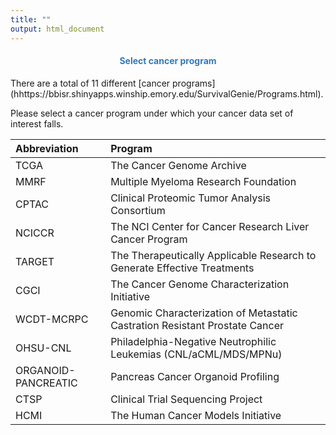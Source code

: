 ```yaml
---
title: ""
output: html_document
---
```


<center> <h4>
<span style="color:#337ab7">Select cancer program</span></h4> </center>
<p></p>

<p>There are a total of 11 different [cancer programs](hhttps://bbisr.shinyapps.winship.emory.edu/SurvivalGenie/Programs.html).</p>
<p></p>
<p>Please select a cancer program under which your cancer data set of interest falls.</p>
<p></p>

| Abbreviation       | Program    |
| :----- | :---------- |
| TCGA | The Cancer Genome Archive   |
| MMRF | Multiple Myeloma Research Foundation |
| CPTAC | Clinical Proteomic Tumor Analysis Consortium |
| NCICCR | The NCI Center for Cancer Research Liver Cancer Program |
| TARGET | The Therapeutically Applicable Research to Generate Effective Treatments |
| CGCI | The Cancer Genome Characterization Initiative |
| WCDT-MCRPC | Genomic Characterization of Metastatic Castration Resistant Prostate Cancer |
| OHSU-CNL | Philadelphia-Negative Neutrophilic Leukemias (CNL/aCML/MDS/MPNu) |
| ORGANOID-PANCREATIC | Pancreas Cancer Organoid Profiling |
| CTSP | Clinical Trial Sequencing Project |
| HCMI | The Human Cancer Models Initiative |

